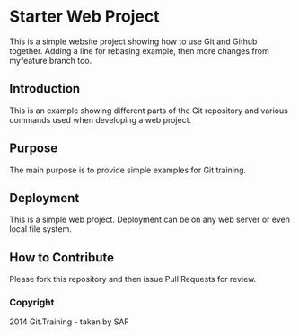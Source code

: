 # Starter Web Project

This is a simple website project showing how to use Git and Github together.  Adding a line for rebasing example, then more changes from myfeature branch too.

## Introduction

This is an example showing different parts of the Git repository and various commands used when developing a web project.

## Purpose

The main purpose is to provide simple examples for Git training.

## Deployment

This is a simple web project.  Deployment can be on any web server or even local file system.

## How to Contribute

Please fork this repository and then issue Pull Requests for review.

### Copyright

2014 Git.Training - taken by SAF